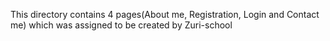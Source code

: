 This directory contains 4 pages(About me, Registration, Login and Contact me) which was assigned to be created by Zuri-school

